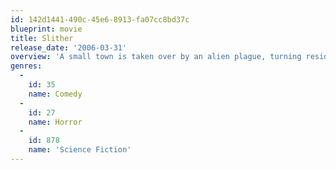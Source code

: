 ```yaml
---
id: 142d1441-490c-45e6-8913-fa07cc8bd37c
blueprint: movie
title: Slither
release_date: '2006-03-31'
overview: 'A small town is taken over by an alien plague, turning residents into zombies and all forms of mutant monsters.'
genres:
  -
    id: 35
    name: Comedy
  -
    id: 27
    name: Horror
  -
    id: 878
    name: 'Science Fiction'
---
```

